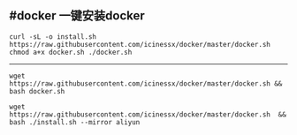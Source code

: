 #docker
**一键安装docker**
---

`curl -sL -o install.sh https://raw.githubusercontent.com/icinessx/docker/master/docker.sh
chmod a+x docker.sh
./docker.sh`


***


`wget https://raw.githubusercontent.com/icinessx/docker/master/docker.sh && bash docker.sh`

`wget https://raw.githubusercontent.com/icinessx/docker/master/docker.sh  && bash ./install.sh --mirror aliyun`
